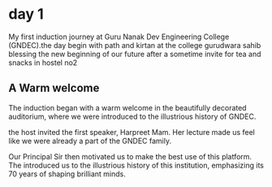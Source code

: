 # day 1
My first induction journey at Guru Nanak Dev Engineering College (GNDEC).the day begin with path and kirtan at the college gurudwara sahib blessing the new beginning of our future after a sometime invite for tea and snacks in hostel no2
## A Warm welcome ##
The induction began with a warm welcome in the beautifully decorated auditorium, where we were introduced to the illustrious history of GNDEC. 

the host invited the first speaker, Harpreet Mam. Her lecture made us feel like we were already a part of the GNDEC family.

Our Principal Sir then motivated us to make the best use of this platform. The  introduced us to the illustrious history of this institution, emphasizing its 70 years of shaping brilliant minds.

